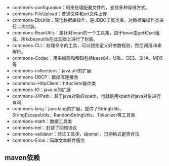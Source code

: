 
* commons-configuraion：用来处理配置文件的，支持多种存储方式。
* commons-FileUpload：普通文件和url文件上传
* commons-DbUtils：简化数据库操作，是JDBC工具类库，对数据库操作类进行二次封装。
* commons-BeanUtils：是针对bean的一个工具集，由于bean由get和set组成，所以beanutils在此其础上进行了封装。
* commons-CLI：处理命令的工具，可以预先定义好参数规则，然后调用cli来解析。
* commons-Codec：用来编码和解码包括base64、URL、DES、SHA、MD5等
* commons-collections：java.util的扩展
* commons-DBCP：数据库连接池
* coommons-HttpClient：httpclietn操作类
* commons-IO：java.io的扩展
* commons-JXPath：其于java对象的xpath，也就是用xpath对java对象进行查询
* commons-lang：java.lang的扩展，提供了StringUtils、StringEscapeUtils、RandomStringUtils、Tokenizer等工具类
* commons-math：数据工具类
* commons-net：封装了网络协议
* commons-validator：验证工具类，由email、日期格式是否合法
* commons-Emai：简单文本邮件服务

## maven依赖